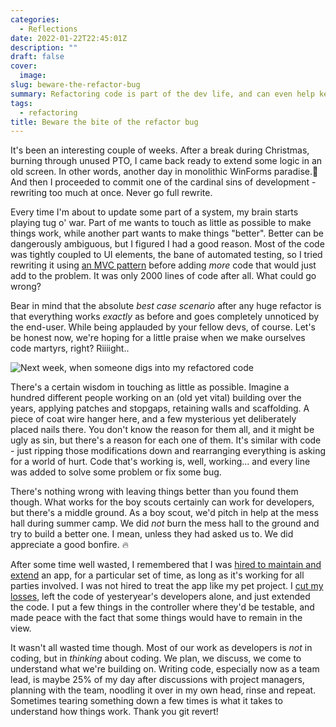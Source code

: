 ```yaml
---
categories:
  - Reflections
date: 2022-01-22T22:45:01Z
description: ""
draft: false
cover:
  image:
slug: beware-the-refactor-bug
summary: Refactoring code is part of the dev life, and can even help keep the code healthy, but going too far can do more harm than good. Ever after a decade of writing code, I still have to remind myself from time to time!
tags:
  - refactoring
title: Beware the bite of the refactor bug
---
```

It's been an interesting couple of weeks. After a break during Christmas, burning through unused PTO, I came back ready to extend some logic in an old screen. In other words, another day in monolithic WinForms paradise.🍹 And then I proceeded to commit one of the cardinal sins of development - rewriting too much at once. Never go full rewrite.

Every time I'm about to update some part of a system, my brain starts playing tug o' war. Part of me wants to touch as little as possible to make things work, while another part wants to make things "better". Better can be dangerously ambiguous, but I figured I had a good reason. Most of the code was tightly coupled to UI elements, the bane of automated testing, so I tried rewriting it using [an MVC pattern](https://grantwinney.com/its-possible-to-test-a-winforms-app-using-mvp/) before adding _more_ code that would just add to the problem. It was only 2000 lines of code after all. What could go wrong?

Bear in mind that the absolute _best case scenario_ after any huge refactor is that everything works _exactly_ as before and goes completely unnoticed by the end-user. While being applauded by your fellow devs, of course. Let's be honest now, we're hoping for a little praise when we make ourselves code martyrs, right? Riiiight..

![Next week, when someone digs into my refactored code](beware-the-refactor-bug/abstrusegoose-432.webp)

There's a certain wisdom in touching as little as possible. Imagine a hundred different people working on an (old yet vital) building over the years, applying patches and stopgaps, retaining walls and scaffolding. A piece of coat wire hanger here, and a few mysterious yet deliberately placed nails there. You don't know the reason for them all, and it might be ugly as sin, but there's a reason for each one of them. It's similar with code - just ripping those modifications down and rearranging everything is asking for a world of hurt. Code that's working is, well, working... and every line was added to solve some problem or fix some bug.

There's nothing wrong with leaving things better than you found them though. What works for the boy scouts certainly can work for developers, but there's a middle ground. As a boy scout, we'd pitch in help at the mess hall during summer camp. We did _not_ burn the mess hall to the ground and try to build a better one. I mean, unless they had asked us to. We did appreciate a good bonfire. 🔥

After some time well wasted, I remembered that I was [hired to maintain and extend](https://grantwinney.com/were-all-contractors/) an app, for a particular set of time, as long as it's working for all parties involved. I was not hired to treat the app like my pet project. I [cut my losses](https://grantwinney.com/sunk-costs-timeboxing-asking-for-help/), left the code of yesteryear's developers alone, and just extended the code. I put a few things in the controller where they'd be testable, and made peace with the fact that some things would have to remain in the view.

It wasn't all wasted time though. Most of our work as developers is _not_ in coding, but in _thinking_ about coding. We plan, we discuss, we come to understand what we're building on. Writing code, especially now as a team lead, is maybe 25% of my day after discussions with project managers, planning with the team, noodling it over in my own head, rinse and repeat. Sometimes tearing something down a few times is what it takes to understand how things work. Thank you git revert!
